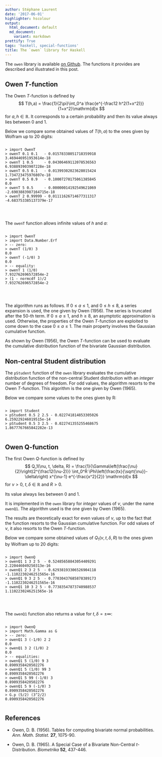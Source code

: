 ```yaml
---
author: Stéphane Laurent
date: '2017-06-01'
highlighter: hscolour
output:
  html_document: default
  md_document:
    variant: markdown
prettify: True
tags: 'haskell, special-functions'
title: The `owen` library for Haskell
---
```


The `owen` library is available [on
Github](https://github.com/stla/owen). The functions it provides are
described and illustrated in this post.

Owen $T$-function
-----------------

The Owen $T$-function is defined by $$
T(h,a) = \frac{1}{2\pi}\int_0^a \frac{e^{-\frac12 h^2(1+x^2)}}{1+x^2}\mathrm{d}x
$$ for $a, h \in \mathbb{R}$. It corresponds to a certain probability
and then its value always lies between $0$ and $1$.

Below we compare some obtained values of $T(h, a)$ to the ones given by
Wolfram up to $20$ digits:

<div class="sourceCode">

<pre class='scriptHaskell'><code class='scriptHaskell'><span class='prompt'>></span> <span class='hs-keyword'>import</span> <span class='hs-conid'>OwenT</span>
<span class='prompt'>></span> <span class='hs-definition'>owenT</span> <span class='hs-num'>0.1</span> <span class='hs-num'>0.1</span>   <span class='hs-varop'>-</span> <span class='hs-num'>0.01578338051718359918</span>
<span class='output'>3.469446951953614e-18</span>
<span class='prompt'>></span> <span class='hs-definition'>owenT</span> <span class='hs-num'>1</span> <span class='hs-num'>0.5</span>     <span class='hs-varop'>-</span> <span class='hs-num'>0.04306469112078536563</span>
<span class='output'>6.938893903907228e-18</span>
<span class='prompt'>></span> <span class='hs-definition'>owenT</span> <span class='hs-num'>0.5</span> <span class='hs-num'>0.1</span>   <span class='hs-varop'>-</span> <span class='hs-num'>0.01399302023628015424</span>
<span class='output'>1.734723475976807e-18</span>
<span class='prompt'>></span> <span class='hs-definition'>owenT</span> <span class='hs-num'>0.5</span> <span class='hs-num'>0.9</span>   <span class='hs-varop'>-</span> <span class='hs-num'>0.10007270175061385845</span>
<span class='output'>0.0</span>
<span class='prompt'>></span> <span class='hs-definition'>owenT</span> <span class='hs-num'>5</span> <span class='hs-num'>0.5</span>     <span class='hs-varop'>-</span> <span class='hs-num'>0.00000014192549621069</span>
<span class='output'>-2.6903883987164715e-18</span>
<span class='prompt'>></span> <span class='hs-definition'>owenT</span> <span class='hs-num'>2</span> <span class='hs-num'>0.99999</span> <span class='hs-varop'>-</span> <span class='hs-num'>0.01111626714677311317</span>
<span class='output'>-4.683753385137379e-17</span>
</code></pre>

</div>

<br/>

The `owenT` function allows infinite values of $h$ and $a$:

<div class="sourceCode">

<pre class='scriptHaskell'><code class='scriptHaskell'><span class='prompt'>></span> <span class='hs-keyword'>import</span> <span class='hs-conid'>OwenT</span>
<span class='prompt'>></span> <span class='hs-keyword'>import</span> <span class='hs-conid'>Data</span><span class='hs-varop'>.</span><span class='hs-conid'>Number</span><span class='hs-varop'>.</span><span class='hs-conid'>Erf</span> 
<span class='prompt'>></span> <span class='hs-comment'>-- zero: </span>
<span class='prompt'>></span> <span class='hs-definition'>owenT</span> <span class='hs-layout'>(</span><span class='hs-num'>1</span><span class='hs-varop'>/</span><span class='hs-num'>0</span><span class='hs-layout'>)</span> <span class='hs-num'>3</span>
<span class='output'>0.0</span>
<span class='prompt'>></span> <span class='hs-definition'>owenT</span> <span class='hs-layout'>(</span><span class='hs-varop'>-</span><span class='hs-num'>1</span><span class='hs-varop'>/</span><span class='hs-num'>0</span><span class='hs-layout'>)</span> <span class='hs-num'>3</span>
<span class='output'>0.0</span>
<span class='prompt'>></span> <span class='hs-comment'>-- equality:</span>
<span class='prompt'>></span> <span class='hs-definition'>owenT</span> <span class='hs-num'>1</span> <span class='hs-layout'>(</span><span class='hs-num'>1</span><span class='hs-varop'>/</span><span class='hs-num'>0</span><span class='hs-layout'>)</span>
<span class='output'>7.932762696572854e-2</span>
<span class='prompt'>></span> <span class='hs-layout'>(</span><span class='hs-num'>1</span> <span class='hs-varop'>-</span> <span class='hs-varid'>normcdf</span> <span class='hs-num'>1</span><span class='hs-layout'>)</span><span class='hs-varop'>/</span><span class='hs-num'>2</span>
<span class='output'>7.932762696572854e-2</span>
</code></pre>

</div>

<br/>

The algorithm runs as follows. If $0 \leq a \leq 1$, and
$0 \leq h \leq 8$, a series expansion is used, the one given by Owen
(1956). The series is truncated after the $50$-th term. If
$0\leq a \leq 1$, and $h \geq 8$, an asymptotic approximation is used.
Otherwise, the properties of the Owen $T$-function are exploited to come
down to the case $0 \leq a \leq 1$. The main property involves the
Gaussian cumulative function.

As shown by Owen (1956), the Owen $T$-function can be used to evaluate
the cumulative distribution function of the bivariate Gaussian
distribution.

Non-central Student distribution
--------------------------------

The `pStudent` function of the `owen` library evaluates the cumulative
distribution function of the non-central Student distribution with an
*integer* number of degrees of freedom. For odd values, the algorithm
resorts to the Owen $T$-function. This algorithm is the one given by
Owen (1965).

Below we compare some values to the ones given by R:

<div class="sourceCode">

<pre class='scriptHaskell'><code class='scriptHaskell'><span class='prompt'>></span> <span class='hs-keyword'>import</span> <span class='hs-conid'>Student</span>
<span class='prompt'>></span> <span class='hs-definition'>pStudent</span> <span class='hs-num'>0.5</span> <span class='hs-num'>2</span> <span class='hs-num'>2.5</span> <span class='hs-varop'>-</span> <span class='hs-num'>0.022741814853305026</span>
<span class='output'>6.259229246019515e-14</span>
<span class='prompt'>></span> <span class='hs-definition'>pStudent</span> <span class='hs-num'>0.5</span> <span class='hs-num'>3</span> <span class='hs-num'>2.5</span> <span class='hs-varop'>-</span> <span class='hs-num'>0.022741355255468675</span>
<span class='output'>1.8677767665842282e-13</span>
</code></pre>

</div>

Owen Q-function
---------------

The first Owen $Q$-function is defined by $$
Q_1(\nu, t, \delta, R) = \frac{1}{\Gamma\left(\frac{\nu}{2}\right)2^{\frac12(\nu-2)}}
\int_0^R \Phi\left(\frac{tx}{\sqrt{\nu}}-\delta\right)
x^{\nu-1} e^{-\frac{x^2}{2}} \mathrm{d}x
$$ for $\nu >0$, $t, \delta \in \mathbb{R}$ and $R>0$.

Its value always lies between $0$ and $1$.

It is implemented in the `owen` library for *integer* values of $\nu$,
under the name `owenQ1`. The algorithm used is the one given by Owen
(1965).

The results are theoretically exact for even values of $\nu$, up to the
fact that the function resorts to the Gaussian cumulative function. For
odd values of $\nu$, it also resorts to the Owen $T$-function.

Below we compare some obtained values of $Q_1(\nu, t, \delta, R)$ to the
ones given by Wolfram up to $20$ digits:

<div class="sourceCode">

<pre class='scriptHaskell'><code class='scriptHaskell'><span class='prompt'>></span> <span class='hs-keyword'>import</span> <span class='hs-conid'>OwenQ</span>
<span class='prompt'>></span> <span class='hs-definition'>owenQ1</span> <span class='hs-num'>1</span> <span class='hs-num'>3</span> <span class='hs-num'>2</span> <span class='hs-num'>5</span>  <span class='hs-varop'>-</span> <span class='hs-num'>0.52485658843054409291</span>
<span class='output'>2.220446049250313e-16</span>
<span class='prompt'>></span> <span class='hs-definition'>owenQ1</span> <span class='hs-num'>2</span> <span class='hs-num'>3</span> <span class='hs-num'>2</span> <span class='hs-num'>5</span>  <span class='hs-varop'>-</span> <span class='hs-num'>0.62938193306526904118</span>
<span class='output'>-1.1102230246251565e-16</span>
<span class='prompt'>></span> <span class='hs-definition'>owenQ1</span> <span class='hs-num'>9</span> <span class='hs-num'>3</span> <span class='hs-num'>2</span> <span class='hs-num'>5</span>  <span class='hs-varop'>-</span> <span class='hs-num'>0.77030437685878389173</span>
<span class='output'>-1.1102230246251565e-16</span>
<span class='prompt'>></span> <span class='hs-definition'>owenQ1</span> <span class='hs-num'>10</span> <span class='hs-num'>3</span> <span class='hs-num'>2</span> <span class='hs-num'>5</span> <span class='hs-varop'>-</span> <span class='hs-num'>0.77383547873740988537</span>
<span class='output'>1.1102230246251565e-16</span>
</code></pre>

</div>

<br/>

The `owenQ1` function also returns a value for $t,\delta=\pm \infty$:

<div class="sourceCode">

<pre class='scriptHaskell'><code class='scriptHaskell'><span class='prompt'>></span> <span class='hs-keyword'>import</span> <span class='hs-conid'>OwenQ</span>
<span class='prompt'>></span> <span class='hs-keyword'>import</span> <span class='hs-conid'>Math</span><span class='hs-varop'>.</span><span class='hs-conid'>Gamma</span> <span class='hs-keyword'>as</span> <span class='hs-conid'>G</span>
<span class='prompt'>></span> <span class='hs-comment'>-- zero:</span>
<span class='prompt'>></span> <span class='hs-definition'>owenQ1</span> <span class='hs-num'>3</span> <span class='hs-layout'>(</span><span class='hs-varop'>-</span><span class='hs-num'>1</span><span class='hs-varop'>/</span><span class='hs-num'>0</span><span class='hs-layout'>)</span> <span class='hs-num'>2</span> <span class='hs-num'>2</span> 
<span class='output'>0.0</span>
<span class='prompt'>></span> <span class='hs-definition'>owenQ1</span> <span class='hs-num'>3</span> <span class='hs-num'>2</span> <span class='hs-layout'>(</span><span class='hs-num'>1</span><span class='hs-varop'>/</span><span class='hs-num'>0</span><span class='hs-layout'>)</span> <span class='hs-num'>2</span>  
<span class='output'>0.0</span>
<span class='prompt'>></span> <span class='hs-comment'>-- equalities:</span>
<span class='prompt'>></span> <span class='hs-definition'>owenQ1</span> <span class='hs-num'>5</span> <span class='hs-layout'>(</span><span class='hs-num'>1</span><span class='hs-varop'>/</span><span class='hs-num'>0</span><span class='hs-layout'>)</span> <span class='hs-num'>9</span> <span class='hs-num'>3</span>
<span class='output'>0.8909358420502276</span>
<span class='prompt'>></span> <span class='hs-definition'>owenQ1</span> <span class='hs-num'>5</span> <span class='hs-layout'>(</span><span class='hs-num'>1</span><span class='hs-varop'>/</span><span class='hs-num'>0</span><span class='hs-layout'>)</span> <span class='hs-num'>99</span> <span class='hs-num'>3</span>
<span class='output'>0.8909358420502276</span>
<span class='prompt'>></span> <span class='hs-definition'>owenQ1</span> <span class='hs-num'>5</span> <span class='hs-num'>99</span> <span class='hs-layout'>(</span><span class='hs-varop'>-</span><span class='hs-num'>1</span><span class='hs-varop'>/</span><span class='hs-num'>0</span><span class='hs-layout'>)</span> <span class='hs-num'>3</span>
<span class='output'>0.8909358420502276</span>
<span class='prompt'>></span> <span class='hs-definition'>owenQ1</span> <span class='hs-num'>5</span> <span class='hs-num'>9</span> <span class='hs-layout'>(</span><span class='hs-varop'>-</span><span class='hs-num'>1</span><span class='hs-varop'>/</span><span class='hs-num'>0</span><span class='hs-layout'>)</span> <span class='hs-num'>3</span>
<span class='output'>0.8909358420502276</span>
<span class='prompt'>></span> <span class='hs-conid'>G</span><span class='hs-varop'>.</span><span class='hs-varid'>p</span> <span class='hs-layout'>(</span><span class='hs-num'>5</span><span class='hs-varop'>/</span><span class='hs-num'>2</span><span class='hs-layout'>)</span> <span class='hs-layout'>(</span><span class='hs-num'>3</span><span class='hs-varop'>^</span><span class='hs-num'>2</span><span class='hs-varop'>/</span><span class='hs-num'>2</span><span class='hs-layout'>)</span>
<span class='output'>0.8909358420502276</span>
</code></pre>

</div>

References
----------

-   Owen, D. B. (1956). Tables for computing bivariate normal
    probabilities. *Ann. Math. Statist.* **27**, 1075-90.

-   Owen, D. B. (1965). A Special Case of a Bivariate Non-Central
    $t$-Distribution. *Biometrika* **52**, 437-446.
